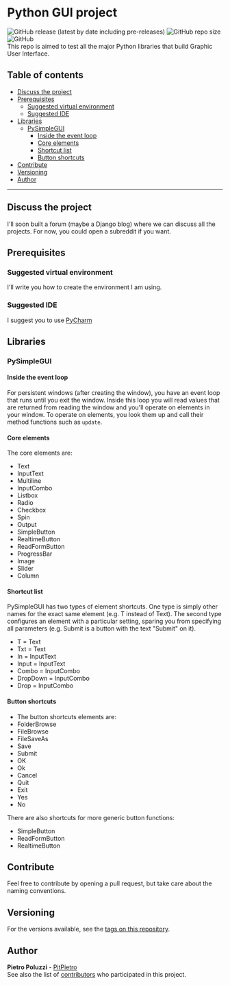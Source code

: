 # Python GUI project
![GitHub release (latest by date including pre-releases)](https://img.shields.io/github/v/release/PitPietro/pythonGUI?include_prereleases)
![GitHub repo size](https://img.shields.io/github/repo-size/PitPietro/pythonGUI)
![GitHub](https://img.shields.io/github/license/PitPietro/pythonGUI)
<br>This repo is aimed to test all the major Python libraries that build Graphic User Interface.

## Table of contents
- [Discuss the project](#discuss-the-project)
- [Prerequisites](#prerequisites)
    - [Suggested virtual environment](#suggested-virtual-environment)
    - [Suggested IDE](#suggested-ide)
- [Libraries](#libraries)
    - [PySimpleGUI](#pysimplegui)
        - [Inside the event loop](#inside-the-event-loop)
        - [Core elements](#core-elements)
        - [Shortcut list](#shortcut-list)
        - [Button shortcuts](#button-shortcuts)
- [Contribute](#contribute)
- [Versioning](#versioning)
- [Author](#author)

<hr>

## Discuss the project
I'll soon built a forum (maybe a Django blog) where we can discuss all the projects. For now, you could open a subreddit if you want. 

## Prerequisites

### Suggested virtual environment
I'll write you how to create the environment I am using.

### Suggested IDE
I suggest you to use [PyCharm](https://www.jetbrains.com/pycharm/)

## Libraries

### PySimpleGUI

#### Inside the event loop
For persistent windows (after creating the window), you have an event loop that runs until you exit the window. Inside this loop you will read values that are returned from reading the window and you'll operate on elements in your window. To operate on elements, you look them up and call their method functions such as `update`.

#### Core elements
The core elements are:
- Text
- InputText
- Multiline
- InputCombo
- Listbox
- Radio
- Checkbox
- Spin
- Output
- SimpleButton
- RealtimeButton
- ReadFormButton
- ProgressBar
- Image
- Slider
- Column

#### Shortcut list
PySimpleGUI has two types of element shortcuts. One type is simply other names for the exact same element (e.g. T instead of Text). The second type configures an element with a particular setting, sparing you from specifying all parameters (e.g. Submit is a button with the text "Submit" on it).
- T = Text
- Txt = Text
- In = InputText
- Input = InputText
- Combo = InputCombo
- DropDown = InputCombo
- Drop = InputCombo

#### Button shortcuts
- The button shortcuts elements are:
- FolderBrowse
- FileBrowse
- FileSaveAs
- Save
- Submit
- OK
- Ok
- Cancel
- Quit
- Exit
- Yes
- No

There are also shortcuts for more generic button functions:
- SimpleButton
- ReadFormButton
- RealtimeButton


## Contribute
Feel free to contribute by opening a pull request, but take care about the naming conventions.
## Versioning
For the versions available, see the [tags on this repository](https://github.com/PitPietro/pythonGUI/tags).

## Author
**Pietro Poluzzi** - [PitPietro](https://github.com/PitPietro)
<br>See also the list of [contributors](https://github.com/PitPietro/pythonGUI/contributors) who participated in this project.
